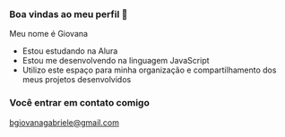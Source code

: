 ### Boa vindas ao meu perfil 🩷

Meu nome é Giovana 

- Estou estudando na Alura 
- Estou me desenvolvendo na linguagem JavaScript
- Utilizo este espaço para minha organização e compartilhamento dos meus projetos desenvolvidos 

### Você entrar em contato comigo 

bgiovanagabriele@gmail.com

